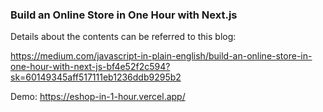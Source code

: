 ### Build an Online Store in One Hour with Next.js
Details about the contents can be referred to this blog:

https://medium.com/javascript-in-plain-english/build-an-online-store-in-one-hour-with-next-js-bf4e52f2c594?sk=60149345aff517111eb1236ddb9295b2


Demo: https://eshop-in-1-hour.vercel.app/
